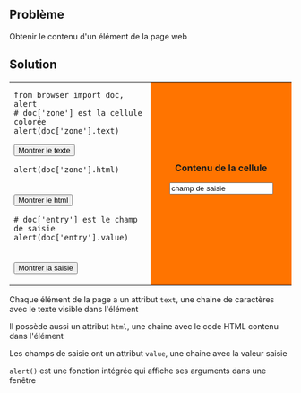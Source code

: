 Problème
--------
Obtenir le contenu d'un élément de la page web


Solution
--------

<table width="100%">
<tr>
<td style="width:50%;">

    from browser import doc, alert
    # doc['zone'] est la cellule colorée
    alert(doc['zone'].text)

<button onclick="show_text()">Montrer le texte</button>

    alert(doc['zone'].html)

<br><button onclick="show_html()">Montrer le html</button>

    # doc['entry'] est le champ de saisie
    alert(doc['entry'].value)

<br><button onclick="show_value()">Montrer la saisie</button>
</td>
<td id="zone" style="background-color:#FF7400;text-align:center;">
<B>Contenu de la cellule</B><p>
<INPUT id="entry" value="champ de saisie">
</td>
</tr>
</table>

<script type="text/python3">
from browser import doc
def show_text():
    src = doc.get(selector="pre.marked")[0].text
    exec(src)
def show_html():
    src = doc.get(selector="pre.marked")[1].text
    exec(src)
def show_value():
    src = doc.get(selector="pre.marked")[2].text
    exec(src)

</script>    

Chaque élément de la page a un attribut `text`, une chaine de caractères avec le texte visible dans l'élément

Il possède aussi un attribut `html`, une chaine avec le code HTML contenu dans l'élément

Les champs de saisie ont un attribut `value`, une chaine avec la valeur saisie

`alert()` est une fonction intégrée qui affiche ses arguments dans une fenêtre

